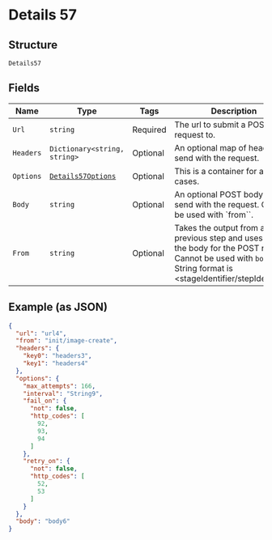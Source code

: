 
# Details 57

## Structure

`Details57`

## Fields

| Name | Type | Tags | Description |
|  --- | --- | --- | --- |
| `Url` | `string` | Required | The url to submit a POST request to. |
| `Headers` | `Dictionary<string, string>` | Optional | An optional map of headers to send with the request. |
| `Options` | [`Details57Options`](../../doc/models/containers/details-57-options.md) | Optional | This is a container for any-of cases. |
| `Body` | `string` | Optional | An optional POST body to send with the request. Cannot be used with `from``. |
| `From` | `string` | Optional | Takes the output from a previous step and uses it as the body for the POST request. Cannot be used with `body`. String format is <stageIdentifier/stepIdentifier> |

## Example (as JSON)

```json
{
  "url": "url4",
  "from": "init/image-create",
  "headers": {
    "key0": "headers3",
    "key1": "headers4"
  },
  "options": {
    "max_attempts": 166,
    "interval": "String9",
    "fail_on": {
      "not": false,
      "http_codes": [
        92,
        93,
        94
      ]
    },
    "retry_on": {
      "not": false,
      "http_codes": [
        52,
        53
      ]
    }
  },
  "body": "body6"
}
```

